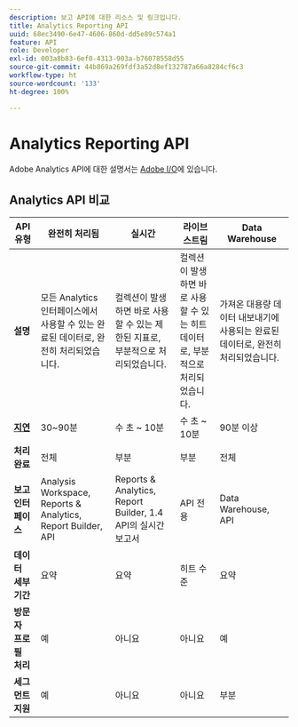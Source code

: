 ```yaml
---
description: 보고 API에 대한 리소스 및 링크입니다.
title: Analytics Reporting API
uuid: 68ec3490-6e47-4606-860d-dd5e89c574a1
feature: API
role: Developer
exl-id: 003a8b83-6ef0-4313-903a-b76078558d55
source-git-commit: 44b869a269fdf3a52d8ef132787a66a8284cf6c3
workflow-type: ht
source-wordcount: '133'
ht-degree: 100%

---
```


# Analytics Reporting API

Adobe Analytics API에 대한 설명서는 [Adobe I/O](https://developer.adobe.com/analytics-apis/docs/2.0/)에 있습니다.

## Analytics API 비교

| **API 유형** | **완전히 처리됨** | **실시간** | **라이브스트림** | **Data Warehouse** |
| --- | --- | --- | --- | --- |
| **설명** | 모든 Analytics 인터페이스에서 사용할 수 있는 완료된 데이터로, 완전히 처리되었습니다. | 컬렉션이 발생하면 바로 사용할 수 있는 제한된 지표로, 부분적으로 처리되었습니다. | 컬렉션이 발생하면 바로 사용할 수 있는 히트 데이터로, 부분적으로 처리되었습니다. | 가져온 대용량 데이터 내보내기에 사용되는 완료된 데이터로, 완전히 처리되었습니다. |
| [**지연**](/help/technotes/latency.md) | 30~90분 | 수 초 ~ 10분 | 수 초 ~ 10분 | 90분 이상 |
| **처리 완료** | 전체 | 부분 | 부분 | 전체 |
| **보고 인터페이스** | Analysis Workspace, Reports &amp; Analytics, Report Builder, API | Reports &amp; Analytics, Report Builder, 1.4 API의 실시간 보고서 | API 전용 | Data Warehouse, API |
| **데이터 세부기간** | 요약 | 요약 | 히트 수준 | 요약 |
| **방문자 프로필 처리** | 예 | 아니요 | 아니요 | 예 |
| **세그먼트 지원** | 예 | 아니요 | 아니요 | 부분 |
